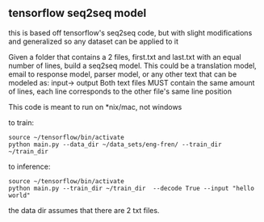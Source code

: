 ## tensorflow seq2seq model
this is based off tensorflow's seq2seq code, but with slight modifications and generalized so any dataset can be applied to it

Given a folder that contains a 2 files, first.txt and last.txt with an equal number of lines, build a seq2seq model.
This could be a translation model, email to response model, parser model, or any other text that can be modeled as:
input-> output
Both text files MUST contain the same amount of lines, each line corresponds to the other file's same line position

This code is meant to run on *nix/mac, not windows

to train:
```
source ~/tensorflow/bin/activate
python main.py --data_dir ~/data_sets/eng-fren/ --train_dir ~/train_dir
```

to inference:
```
source ~/tensorflow/bin/activate
python main.py --train_dir ~/train_dir  --decode True --input "hello world"
```

the data dir assumes that there are 2 txt files.  

